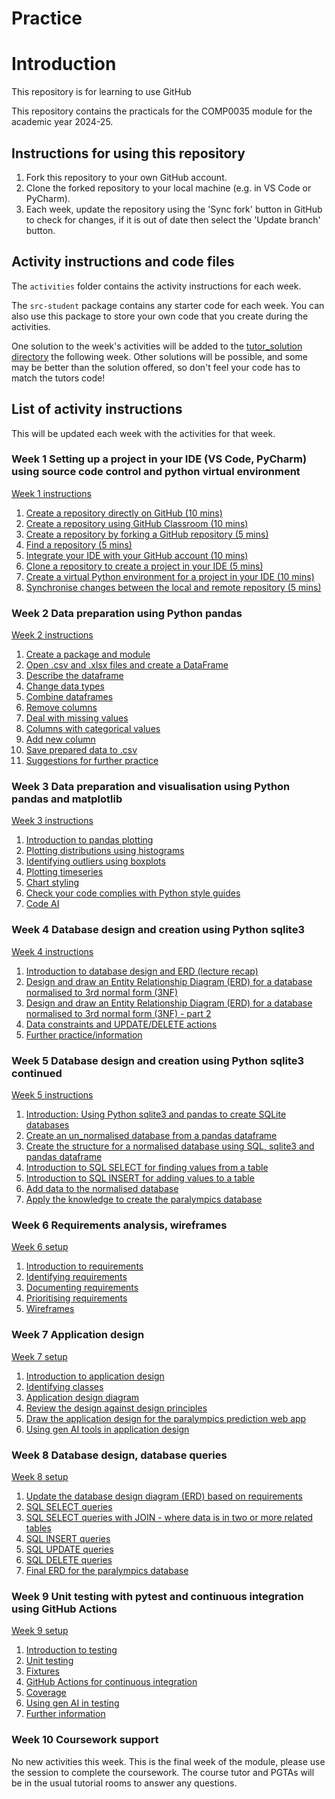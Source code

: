 # Practice
# Introduction
This repository is for learning to use GitHub 

This repository contains the practicals for the COMP0035 module for the academic year 2024-25.

## Instructions for using this repository

1. Fork this repository to your own GitHub account.
2. Clone the forked repository to your local machine (e.g. in VS Code or PyCharm).
3. Each week, update the repository using the 'Sync fork' button in GitHub to check for changes, if it is out of date
   then select the 'Update branch' button.

## Activity instructions and code files

The `activities` folder contains the activity instructions for each week.

The `src-student` package contains any starter code for each week. You can also use this package to store your own code
that you create during the activities.

One solution to the week's activities will be added to the [tutor_solution directory](src/tutorialpkg/tutor_solution)
the following week. Other solutions will be possible, and some may be better than the solution offered, so don't feel
your code has to match the tutors code!

## List of activity instructions

This will be updated each week with the activities for that week.

### Week 1 Setting up a project in your IDE (VS Code, PyCharm) using source code control and python virtual environment
[Week 1 instructions](activities/week1/1-0-instructions.md)
1. [Create a repository directly on GitHub (10 mins)](activities/week1/1-1-create-repository-github.md)
2. [Create a repository using GitHub Classroom (10 mins)](activities/week1/1-2-create-repository-github-classroom.md)
3. [Create a repository by forking a GitHub repository (5 mins)](activities/week1/1-3-create-repository-fork.md)
4. [Find a repository (5 mins)](activities/week1/1-4-find-repository.md)
5. [Integrate your IDE with your GitHub account (10 mins)](activities/week1/1-5-integrate-IDE-github.md)
6. [Clone a repository to create a project in your IDE (5 mins)](activities/week1/1-6-clone-repository.md)
7. [Create a virtual Python environment for a project in your IDE (10 mins)](activities/week1/1-7-create-virtual-environment.md)
8. [Synchronise changes between the local and remote repository (5 mins)](activities/week1/1-8-synch-changes.md)

### Week 2 Data preparation using Python pandas
[Week 2 instructions](activities/week2/2-0-instructions.md)
1. [Create a package and module](activities/week2/2-01-python-structure)
2. [Open .csv and .xlsx files and create a DataFrame](activities/week2/2-02-pandas-open)
3. [Describe the dataframe](activities/week2/2-03-pandas-describe)
4. [Change data types](activities/week2/2-04-pandas-datatypes)
5. [Combine dataframes](activities/week2/2-05-pandas-joining-dataframes)
6. [Remove columns](activities/week2/2-06-pandas-removing-columns)
7. [Deal with missing values](activities/week2/2-07-pandas-missing-values)
8. [Columns with categorical values](activities/week2/2-08-pandas-categorical-data)
9. [Add new column](activities/week2/2-09-pandas-new-column)
10. [Save prepared data to .csv](activities/week2/2-10-save-df-to-file.md)
11. [Suggestions for further practice](activities/week2/2-11-further-practice)

### Week 3 Data preparation and visualisation using Python pandas and matplotlib
[Week 3 instructions](activities/week3/3-0-instructions.md)
1. [Introduction to pandas plotting](activities/week3/3-1-plot-overview)
2. [Plotting distributions using histograms](activities/week3/3-2-distribution)
3. [Identifying outliers using boxplots](activities/week3/3-3-outliers.md)
4. [Plotting timeseries](activities/week3/3-4-timeseries.md)
5. [Chart styling](activities/week3/3-5-chart-styling.md)
6. [Check your code complies with Python style guides](activities/week3/3-6-lint)
7. [Code AI](activities/week3/3-7-aitools.md)

### Week 4 Database design and creation using Python sqlite3
[Week 4 instructions](activities/week4/4-0-instructions.md)
1. [Introduction to database design and ERD (lecture recap)](activities/week4/4-1-database-design.md)
2. [Design and draw an Entity Relationship Diagram (ERD) for a database normalised to 3rd normal form (3NF)](activities/week4/4-2-ERD.md)
3. [Design and draw an Entity Relationship Diagram (ERD) for a database normalised to 3rd normal form (3NF) - part 2](activities/week4/4-3-ERD-part2.md)
4. [Data constraints and UPDATE/DELETE actions](activities/week4/4-4-constraints.md)
5. [Further practice/information](activities/week4/4-5-further-practice.md)

### Week 5 Database design and creation using Python sqlite3 continued
[Week 5 instructions](activities/week5/5-0-instructions.md)
1. [Introduction: Using Python sqlite3 and pandas to create SQLite databases](activities/week5/5-1-introduction.md)
2. [Create an un_normalised database from a pandas dataframe](activities/week5/5-2-create-studentdb-unnormalised.md)
3. [Create the structure for a normalised database using SQL, sqlite3 and pandas dataframe](activities/week5/5-3-studentdb-normalised-structure.md)
4. [Introduction to SQL SELECT for finding values from a table](activities/week5/5-4-select-query.md)
5. [Introduction to SQL INSERT for adding values to a table](activities/week5/5-5-insert-query.md)
6. [Add data to the normalised database](activities/week5/5-6-studentdb-normalised-add-data.md)
7. [Apply the knowledge to create the paralympics database](activities/week5/5-7-create-paralympics-db.md)

### Week 6 Requirements analysis, wireframes

[Week 6 setup](activities/week6/6-0-instructions.md)
1. [Introduction to requirements](activities/week6/6-1-introduction.md)
2. [Identifying requirements](activities/week6/6-2-identify-requirements.md)
3. [Documenting requirements](activities/week6/6-3-document-requirements.md)
4. [Prioritising requirements](activities/week6/6-4-prioritise-requirements.md)
5. [Wireframes](activities/week6/6-5-wireframes.md)

### Week 7 Application design
[Week 7 setup](activities/week7/7-0-instructions.md)
1. [Introduction to application design](activities/week7/7-1-introduction.md)
2. [Identifying classes](activities/week7/7-2-identify-classes.md)
3. [Application design diagram](activities/week7/7-3-draw-design.md)
4. [Review the design against design principles](activities/week7/7-4-review-design.md)
5. [Draw the application design for the paralympics prediction web app](activities/week7/7-5-design-medals.md)
6. [Using gen AI tools in application design](activities/week7/7-6-genAI.md)

### Week 8 Database design, database queries
[Week 8 setup](activities/week8/8-0-instructions.md)
1. [Update the database design diagram (ERD) based on requirements](activities/week8/8-1-update-erd.md)
2. [SQL SELECT queries](activities/week8/8-2-select.md)
3. [SQL SELECT queries with JOIN - where data is in two or more related tables](activities/week8/8-3-join.md)
4. [SQL INSERT queries](activities/week8/8-4-insert.md)
5. [SQL UPDATE queries](activities/week8/8-5-update.md)
6. [SQL DELETE queries](activities/week8/8-6-delete.md)
7. [Final ERD for the paralympics database](activities/week8/8-7-erd-paralympics-final.md)

### Week 9 Unit testing with pytest and continuous integration using GitHub Actions
[Week 9 setup](activities/week9/9-0-instructions.md)
1. [Introduction to testing](activities/week9/9-1-introduction.md)
2. [Unit testing](activities/week9/9-2-unit-testing.md)
3. [Fixtures](activities/week9/9-3-fixtures.md)
4. [GitHub Actions for continuous integration](activities/week9/9-4-ci-github.md)
5. [Coverage](activities/week9/9-5-coverage.md)
6. [Using gen AI in testing](activities/week9/9-6-ai-testing.md)
7. [Further information](activities/week9/9-7-further.md)

### Week 10 Coursework support

No new activities this week. This is the final week of the module, please use the session to complete the coursework.
The course tutor and PGTAs will be in the usual tutorial rooms to answer any questions.